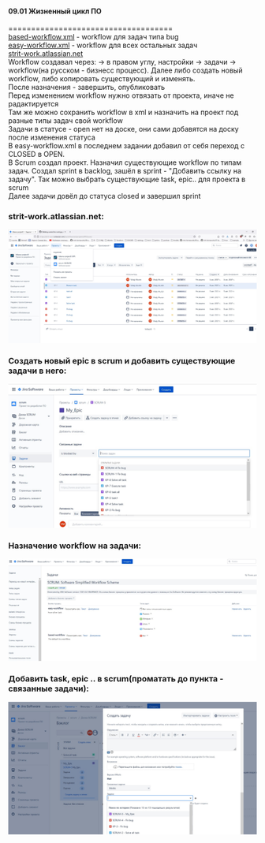#### 09.01 Жизненный цикл ПО </br>
====================================</br>
[based-workflow.xml](https://github.com/murzinvit/9.1_live_cycle_po/blob/adf67edb0b03b8fc41539569fd19be16e86c5bc7/based-workflow.xml) - workflow для задач типа bug</br>
[easy-workflow.xml](https://github.com/murzinvit/9.1_live_cycle_po/blob/adf67edb0b03b8fc41539569fd19be16e86c5bc7/easy-workflow.xml) - workflow для всех остальных задач</br>
[strit-work.atlassian.net](https://strit-work.atlassian.net) </br>
Workflow создавал через: -> в правом углу, настройки -> задачи -> workflow(на русском - бизнесс процесс). Далее либо создать новый workflow, либо копировать существующий и изменять.</br>
После назначения - завершить, опубликовать</br>
Перед изменением workflow нужно отвязать от проекта, иначе не радактируется </br>
Там же можно сохранить workflow в xml и назначить на проект под разные типы задач свой workflow </br>
Задачи в статусе - open нет на доске, они сами добавятся на доску после изменения статуса </br>
В easy-workflow.xml в последнем задании добавил от себя переход c CLOSED в OPEN.</br>
В Scrum создал проект. Назначил существующие workflow по типам задач. Создал sprint в backlog, зашёл в sprint - "Добавить ссылку на задачу".
Так можно выбрать существующие task, epic.. для проекта в scrum </br>
Далее задачи довёл до статуса closed и завершил sprint </br>

### strit-work.atlassian.net:   
![screen](https://github.com/murzinvit/screen/blob/944851d3ad6aa1b1fa83d9a246187eacd07cc843/noname.jpg) </br>
### Создать новый epic в scrum и добавить существующие задачи в него:
![screen](https://github.com/murzinvit/screen/blob/415e0ba63415577d3f0a705f798ebf02779d2ccb/Scrum.jpg) </br>
### Назначение workflow на задачи:
![screen](https://github.com/murzinvit/screen/blob/743443b3e1368dce44fc7a31c8832c0bacebb7d7/Scrum%20workflow.jpg) </br>
### Добавить task, epic .. в scrum(проматать до пункта - связанные задачи):
![screen](https://github.com/murzinvit/screen/blob/a32128e620f0eac1a84169ed33717c3748a6fc57/Scrum%20task%20in%20scrum.jpg) </br>


